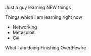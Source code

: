 Just a guy learning NEW things

Things which i am learning right now
- Networking 
- Metasploit
- C#

What I am doing
Finishing Overthewire
